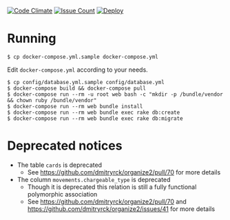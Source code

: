[![Code Climate](https://codeclimate.com/github/dmitryrck/organize2/badges/gpa.svg)](https://codeclimate.com/github/dmitryrck/organize2)
[![Issue Count](https://codeclimate.com/github/dmitryrck/organize2/badges/issue_count.svg)](https://codeclimate.com/github/dmitryrck/organize2)
[![Deploy](https://www.herokucdn.com/deploy/button.svg)](https://heroku.com/deploy)

# Running

```terminal
$ cp docker-compose.yml.sample docker-compose.yml
```

Edit `docker-compose.yml` according to your needs.

```terminal
$ cp config/database.yml.sample config/database.yml
$ docker-compose build && docker-compose pull
$ docker-compose run --rm -u root web bash -c "mkdir -p /bundle/vendor && chown ruby /bundle/vendor"
$ docker-compose run --rm web bundle install
$ docker-compose run --rm web bundle exec rake db:create
$ docker-compose run --rm web bundle exec rake db:migrate
```

# Deprecated notices

* The table `cards` is deprecated
  * See https://github.com/dmitryrck/organize2/pull/70 for more details
* The column `movements.chargeable_type` is deprecated
  * Though it is deprecated this relation is still a fully functional polymorphic association
  * See https://github.com/dmitryrck/organize2/pull/70 and https://github.com/dmitryrck/organize2/issues/41 for more details
